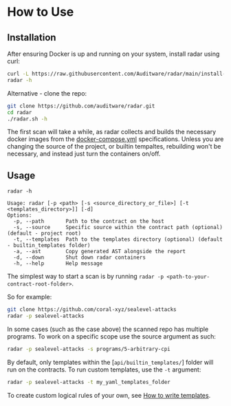 # How to Use

## Installation

After ensuring Docker is up and running on your system, install radar using curl:

```bash
curl -L https://raw.githubusercontent.com/Auditware/radar/main/install-radar.sh | bash
radar -h
```

Alternative - clone the repo:

```bash
git clone https://github.com/auditware/radar.git
cd radar
./radar.sh -h
```

The first scan will take a while, as radar collects and builds the necessary docker images from the [docker-compose.yml](https://github.com/auditware/radar/blob/main/docker-compose.yml) specifications. Unless you are changing the source of the project, or builtin tempaltes, rebuilding won't be necessary, and instead just turn the containers on/off.

## Usage

```
radar -h

Usage: radar [-p <path> [-s <source_directory_or_file>] [-t <templates_directory>]] [-d]
Options:
  -p, --path       Path to the contract on the host
  -s, --source     Specific source within the contract path (optional) (default - project root)
  -t, --templates  Path to the templates directory (optional) (default - builtin_templates folder)
  -a, --ast        Copy generated AST alongside the report
  -d, --down       Shut down radar containers
  -h, --help       Help message
```

The simplest way to start a scan is by running `radar -p <path-to-your-contract-root-folder>`.

So for example:

```bash
git clone https://github.com/coral-xyz/sealevel-attacks
radar -p sealevel-attacks
```

In some cases (such as the case above) the scanned repo has multiple programs. To work on a specific scope use the source argument as such:

```bash
radar -p sealevel-attacks -s programs/5-arbitrary-cpi
```

By default, only templates within the [`api/builtin_templates/`] folder will run on the contracts. To run custom templates, use the `-t` argument:

```bash
radar -p sealevel-attacks -t my_yaml_templates_folder
```

To create custom logical rules of your own, see [How to write templates](https://github.com/auditware/radar/wiki/How-to-Write-Templates).
